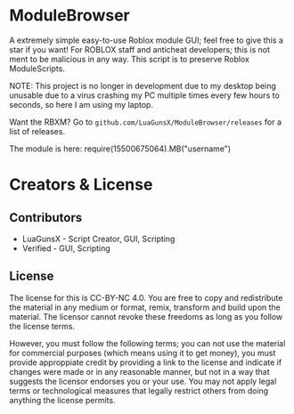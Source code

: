# ModuleBrowser
A extremely simple easy-to-use Roblox module GUI; feel free to give this a star if you want! For ROBLOX staff and anticheat developers; this is not ment to be malicious in any way. This script is to preserve Roblox ModuleScripts.

NOTE: This project is no longer in development due to my desktop being unusable due to a virus crashing my PC multiple times every few hours to seconds, so here I am using my laptop.

Want the RBXM? Go to `github.com/LuaGunsX/ModuleBrowser/releases` for a list of releases.

The module is here: require(15500675064).MB("username")
# Creators & License
## Contributors
* LuaGunsX - Script Creator, GUI, Scripting
* Verified - GUI, Scripting
## License
The license for this is CC-BY-NC 4.0. You are free to copy and redistribute the material in any medium or format, remix, transform and build upon the material. The licensor cannot revoke these freedoms as long as you follow the license terms. 

However, you must follow the following terms; you can not use the material for commercial purposes (which means using it to get money), you must provide approppiate credit by providing a link to the license and indicate if changes were made or in any reasonable manner, but not in a way that suggests the licensor endorses you or your use. You may not apply legal terms or technological measures that legally restrict others from doing anything the license permits.

